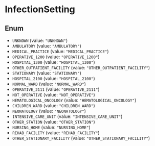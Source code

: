 # InfectionSetting

## Enum

* `UNKNOWN` (value: `"UNKNOWN"`)
* `AMBULATORY` (value: `"AMBULATORY"`)
* `MEDICAL_PRACTICE` (value: `"MEDICAL_PRACTICE"`)
* `OPERATIVE_1200` (value: `"OPERATIVE_1200"`)
* `HOSPITAL_1300` (value: `"HOSPITAL_1300"`)
* `OTHER_OUTPATIENT_FACILITY` (value: `"OTHER_OUTPATIENT_FACILITY"`)
* `STATIONARY` (value: `"STATIONARY"`)
* `HOSPITAL_2100` (value: `"HOSPITAL_2100"`)
* `NORMAL_WARD` (value: `"NORMAL_WARD"`)
* `OPERATIVE_2111` (value: `"OPERATIVE_2111"`)
* `NOT_OPERATIVE` (value: `"NOT_OPERATIVE"`)
* `HEMATOLOGICAL_ONCOLOGY` (value: `"HEMATOLOGICAL_ONCOLOGY"`)
* `CHILDREN_WARD` (value: `"CHILDREN_WARD"`)
* `NEONATOLOGY` (value: `"NEONATOLOGY"`)
* `INTENSIVE_CARE_UNIT` (value: `"INTENSIVE_CARE_UNIT"`)
* `OTHER_STATION` (value: `"OTHER_STATION"`)
* `NURSING_HOME` (value: `"NURSING_HOME"`)
* `REHAB_FACILITY` (value: `"REHAB_FACILITY"`)
* `OTHER_STATIONARY_FACILITY` (value: `"OTHER_STATIONARY_FACILITY"`)
